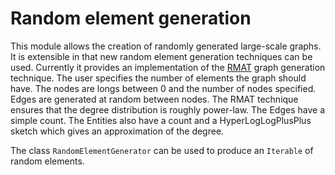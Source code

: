 # Random element generation

This module allows the creation of randomly generated large-scale graphs. It is extensible in that new random element generation techniques can be used. Currently it provides an implementation of the [RMAT](http://www.cs.cmu.edu/~christos/PUBLICATIONS/siam04.pdf) graph generation technique. The user specifies the number of elements the graph should have. The nodes are longs between 0 and the number of nodes specified. Edges are generated at random between nodes. The RMAT technique ensures that the degree distribution is roughly power-law. The Edges have a simple count. The Entities also have a count and a HyperLogLogPlusPlus sketch which gives an approximation of the degree.

The class `RandomElementGenerator` can be used to produce an `Iterable` of random elements.

